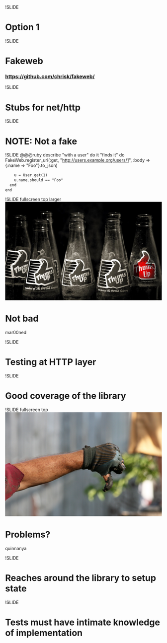 !SLIDE
# Option 1

!SLIDE
# Fakeweb
### https://github.com/chrisk/fakeweb/

!SLIDE
# Stubs for net/http

!SLIDE
# NOTE: Not a fake

!SLIDE
    @@@ruby
    describe "with a user" do
      it "finds it" do
        FakeWeb.register_uri(:get, 
         "http://users.example.org/users/1",
         :body => {:name => "Foo"}.to_json)

        u = User.get(1)
        u.name.should == "Foo"
      end
    end

!SLIDE fullscreen top larger
![](thumbs_up.jpg)
# Not bad
<span class="flickr caption">mar00ned</span>

!SLIDE
# Testing at HTTP layer

!SLIDE
# Good coverage of the library

!SLIDE fullscreen top
![](thumbs_down.jpg)
# Problems?
<span class="flickr caption">quinnanya</span>

!SLIDE
# Reaches around the library to setup state

!SLIDE
# Tests must have intimate knowledge of implementation

